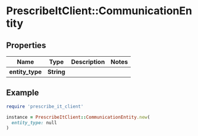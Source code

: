 # PrescribeItClient::CommunicationEntity

## Properties

| Name | Type | Description | Notes |
| ---- | ---- | ----------- | ----- |
| **entity_type** | **String** |  |  |

## Example

```ruby
require 'prescribe_it_client'

instance = PrescribeItClient::CommunicationEntity.new(
  entity_type: null
)
```

